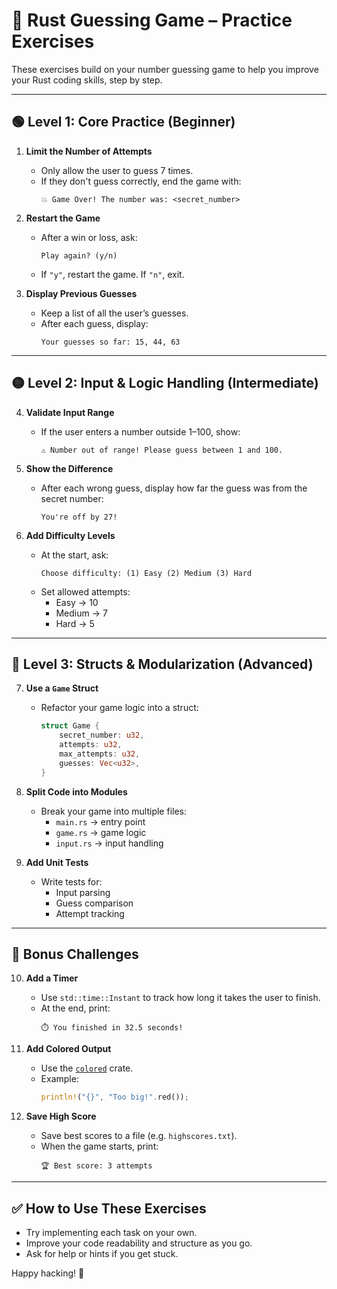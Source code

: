 # 🧠 Rust Guessing Game – Practice Exercises

These exercises build on your number guessing game to help you improve your Rust coding skills, step by step.

---

## 🟢 Level 1: Core Practice (Beginner)

1. **Limit the Number of Attempts**
   - Only allow the user to guess 7 times.
   - If they don't guess correctly, end the game with:
     ```
     💥 Game Over! The number was: <secret_number>
     ```

2. **Restart the Game**
   - After a win or loss, ask:
     ```
     Play again? (y/n)
     ```
   - If `"y"`, restart the game. If `"n"`, exit.

3. **Display Previous Guesses**
   - Keep a list of all the user’s guesses.
   - After each guess, display:
     ```
     Your guesses so far: 15, 44, 63
     ```

---

## 🟡 Level 2: Input & Logic Handling (Intermediate)

4. **Validate Input Range**
   - If the user enters a number outside 1–100, show:
     ```
     ⚠️ Number out of range! Please guess between 1 and 100.
     ```

5. **Show the Difference**
   - After each wrong guess, display how far the guess was from the secret number:
     ```
     You're off by 27!
     ```

6. **Add Difficulty Levels**
   - At the start, ask:
     ```
     Choose difficulty: (1) Easy (2) Medium (3) Hard
     ```
   - Set allowed attempts:
     - Easy → 10
     - Medium → 7
     - Hard → 5

---

## 🔵 Level 3: Structs & Modularization (Advanced)

7. **Use a `Game` Struct**
   - Refactor your game logic into a struct:
     ```rust
     struct Game {
         secret_number: u32,
         attempts: u32,
         max_attempts: u32,
         guesses: Vec<u32>,
     }
     ```

8. **Split Code into Modules**
   - Break your game into multiple files:
     - `main.rs` → entry point
     - `game.rs` → game logic
     - `input.rs` → input handling

9. **Add Unit Tests**
   - Write tests for:
     - Input parsing
     - Guess comparison
     - Attempt tracking

---

## 🔴 Bonus Challenges

10. **Add a Timer**
    - Use `std::time::Instant` to track how long it takes the user to finish.
    - At the end, print:
      ```
      ⏱️ You finished in 32.5 seconds!
      ```

11. **Add Colored Output**
    - Use the [`colored`](https://crates.io/crates/colored) crate.
    - Example:
      ```rust
      println!("{}", "Too big!".red());
      ```

12. **Save High Score**
    - Save best scores to a file (e.g. `highscores.txt`).
    - When the game starts, print:
      ```
      🏆 Best score: 3 attempts
      ```

---

## ✅ How to Use These Exercises

- Try implementing each task on your own.
- Improve your code readability and structure as you go.
- Ask for help or hints if you get stuck.

Happy hacking! 🚀
